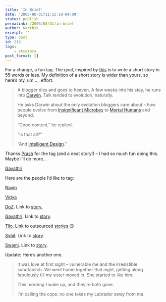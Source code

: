 ```yaml
---
title: 'In Brief'
date: '2005-08-31T11:15:10-04:00'
status: publish
permalink: /2005/08/31/in-brief
author: Karthik
excerpt: ''
type: post
id: 218
tags:
    - etcetera
post_format: []
---
```

For a change, a fun tag. The goal, inspired by [this](http://newtimes-slo.com/archive/2004-06-10/55_fiction/55_story.html) is to write a short story in 55 words or less. My definition of a short story is wider than yours, so here’s my, um… , effort.

> A blogger dies and goes to heaven. A few weeks into his stay, he runs into [Darwin](http://en.wikipedia.org/wiki/Charles_Darwin). Talk tended to evolution, naturally.
> 
> He asks Darwin about the only evolution bloggers care about – how people evolve from [Insignificant Microbes](http://www.truthlaidbear.com/ecosystem.php?start=microbe) to [Mortal Humans](http://www.truthlaidbear.com/ecosystem.php) and beyond.
> 
> “Good content,” he replied.
> 
> “Is that all?”
> 
> “And [Intelligent Design](https://stochastica.net/2005/08/22/creationism-by-any-other-name/).”

Thanks [Prash](http://www.prash.net/archives/2005/08/28/my-55-cents/) for the tag (and a neat story!) – I had so much fun doing this. Maybe I’ll do more…

[Gayathri](http://g3athome.blogspot.com/2005/08/55-fiction.html)

Here are the people I’d like to tag:

[Navin](http://www.blogocentricity.com)

[Vidya](http://vidya.sigamany.com/blog/)

[DoZ](http://booksmovieslife.blogspot.com). Link to [story.](http://booksmovieslife.blogspot.com/2005/09/55-or-less.html)

[Gayathri](http://g3athome.blogspot.com). Link to [story](http://g3athome.blogspot.com/2005/08/55-fiction.html).

[Tilo](http://tilotamma.blogspot.com). Link to outsourced [stories ](http://jikku.blogspot.com)😉

[Sybil](http://indigowarp.blogspot.com). Link to [story](http://indigowarp.blogspot.com/2005/09/55-words-and-youre-tag.html).

[Swami](http://www.hypergraphix.net). Link to [story](http://hypergraphix.net/?p=87).

Update: Here’s another one.

> It was love at first sight – vulnerable me and the irresistible sonofabitch. We went home together that night, getting along fabulously till my sister moved in. She started to like him.
> 
> This morning I wake up, and they’re both gone.
> 
> I’m calling the cops: no one takes my Labrador away from me.